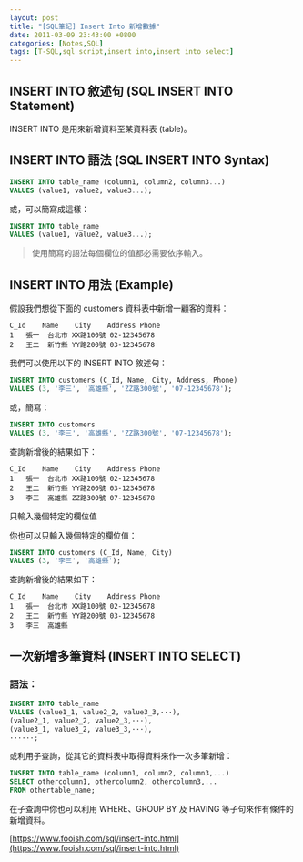 ```yaml
---
layout: post
title: "[SQL筆記] Insert Into 新增數據"
date: 2011-03-09 23:43:00 +0800
categories: [Notes,SQL]
tags: [T-SQL,sql script,insert into,insert into select]
---
```


## INSERT INTO 敘述句 (SQL INSERT INTO Statement)

INSERT INTO 是用來新增資料至某資料表 (table)。

## INSERT INTO 語法 (SQL INSERT INTO Syntax)
```sql
INSERT INTO table_name (column1, column2, column3...)
VALUES (value1, value2, value3...);
```
或，可以簡寫成這樣：
```sql
INSERT INTO table_name
VALUES (value1, value2, value3...);
```
> 使用簡寫的語法每個欄位的值都必需要依序輸入。

## INSERT INTO 用法 (Example)

假設我們想從下面的 customers 資料表中新增一顧客的資料：
```
C_Id	Name	City	Address	Phone
1	張一	台北市	XX路100號	02-12345678
2	王二	新竹縣	YY路200號	03-12345678
```
我們可以使用以下的 INSERT INTO 敘述句：
```sql
INSERT INTO customers (C_Id, Name, City, Address, Phone)
VALUES (3, '李三', '高雄縣', 'ZZ路300號', '07-12345678');
```
或，簡寫：
```sql
INSERT INTO customers
VALUES (3, '李三', '高雄縣', 'ZZ路300號', '07-12345678');
```
查詢新增後的結果如下：

```
C_Id	Name	City	Address	Phone
1	張一	台北市	XX路100號	02-12345678
2	王二	新竹縣	YY路200號	03-12345678
3	李三	高雄縣	ZZ路300號	07-12345678
```
只輸入幾個特定的欄位值

你也可以只輸入幾個特定的欄位值：

```sql
INSERT INTO customers (C_Id, Name, City)
VALUES (3, '李三', '高雄縣');
```
查詢新增後的結果如下：

```
C_Id	Name	City	Address	Phone
1	張一	台北市	XX路100號	02-12345678
2	王二	新竹縣	YY路200號	03-12345678
3	李三	高雄縣		
```

## 一次新增多筆資料 (INSERT INTO SELECT)
### 語法：
```sql
INSERT INTO table_name
VALUES (value1_1, value2_2, value3_3,···),
(value2_1, value2_2, value2_3,···),
(value3_1, value3_2, value3_3,···),
······;
```

或利用子查詢，從其它的資料表中取得資料來作一次多筆新增：

```sql
INSERT INTO table_name (column1, column2, column3,...)
SELECT othercolumn1, othercolumn2, othercolumn3,...
FROM othertable_name;
```
在子查詢中你也可以利用 WHERE、GROUP BY 及 HAVING 等子句來作有條件的新增資料。

[https://www.fooish.com/sql/insert-into.html](https://www.fooish.com/sql/insert-into.html)